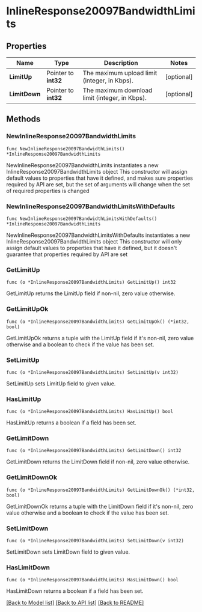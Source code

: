 # InlineResponse20097BandwidthLimits

## Properties

Name | Type | Description | Notes
------------ | ------------- | ------------- | -------------
**LimitUp** | Pointer to **int32** | The maximum upload limit (integer, in Kbps). | [optional] 
**LimitDown** | Pointer to **int32** | The maximum download limit (integer, in Kbps). | [optional] 

## Methods

### NewInlineResponse20097BandwidthLimits

`func NewInlineResponse20097BandwidthLimits() *InlineResponse20097BandwidthLimits`

NewInlineResponse20097BandwidthLimits instantiates a new InlineResponse20097BandwidthLimits object
This constructor will assign default values to properties that have it defined,
and makes sure properties required by API are set, but the set of arguments
will change when the set of required properties is changed

### NewInlineResponse20097BandwidthLimitsWithDefaults

`func NewInlineResponse20097BandwidthLimitsWithDefaults() *InlineResponse20097BandwidthLimits`

NewInlineResponse20097BandwidthLimitsWithDefaults instantiates a new InlineResponse20097BandwidthLimits object
This constructor will only assign default values to properties that have it defined,
but it doesn't guarantee that properties required by API are set

### GetLimitUp

`func (o *InlineResponse20097BandwidthLimits) GetLimitUp() int32`

GetLimitUp returns the LimitUp field if non-nil, zero value otherwise.

### GetLimitUpOk

`func (o *InlineResponse20097BandwidthLimits) GetLimitUpOk() (*int32, bool)`

GetLimitUpOk returns a tuple with the LimitUp field if it's non-nil, zero value otherwise
and a boolean to check if the value has been set.

### SetLimitUp

`func (o *InlineResponse20097BandwidthLimits) SetLimitUp(v int32)`

SetLimitUp sets LimitUp field to given value.

### HasLimitUp

`func (o *InlineResponse20097BandwidthLimits) HasLimitUp() bool`

HasLimitUp returns a boolean if a field has been set.

### GetLimitDown

`func (o *InlineResponse20097BandwidthLimits) GetLimitDown() int32`

GetLimitDown returns the LimitDown field if non-nil, zero value otherwise.

### GetLimitDownOk

`func (o *InlineResponse20097BandwidthLimits) GetLimitDownOk() (*int32, bool)`

GetLimitDownOk returns a tuple with the LimitDown field if it's non-nil, zero value otherwise
and a boolean to check if the value has been set.

### SetLimitDown

`func (o *InlineResponse20097BandwidthLimits) SetLimitDown(v int32)`

SetLimitDown sets LimitDown field to given value.

### HasLimitDown

`func (o *InlineResponse20097BandwidthLimits) HasLimitDown() bool`

HasLimitDown returns a boolean if a field has been set.


[[Back to Model list]](../README.md#documentation-for-models) [[Back to API list]](../README.md#documentation-for-api-endpoints) [[Back to README]](../README.md)


